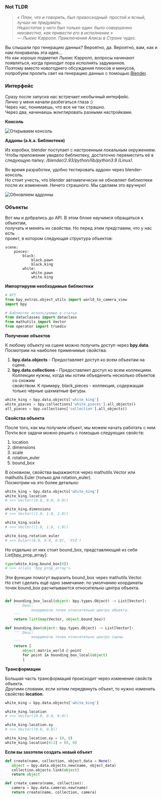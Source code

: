### Not TLDR

> *« План, что и говорить, был превосходный: простой и ясный, лучше не придумать.    
> Недостаток у него был только один: было совершенно неизвестно, как привести его в исполнение »   
> — Льюис Кэрролл. Приключения Алисы в Стране чудес.*

Вы слышали про генерацию данных? Вероятно, да. Вероятно, вам, как и нам понравилаь эта идея...   
Но как хорошо подметил Льюис Кэрролл, вопросы начинают появляться, когда приходит пора исполнять задуманное.   
Поэтому вместо новогоднего обсуждения плюсов и минусов, попробуем пролить свет на генерацию данных c помощью [Blender](https://www.blender.org/).


### Интерфейс

Сразу после запуска нас встречает необычный интерфейс.   
Лично у меня начали разбегаться глаза :)   
Через час, понимаешь, что все не так страшно.   
Через два, начинаешь жонглировать разными настройками.


**Консоль**

![Открываем консоль](https://github.com/gleb-papchihin/git_crash/blob/master/open.gif)


**Аддоны (a.k.a. Библиотеки)**

Из коробки, blender поступает с настроенным локальным окружением.   
Чтобы приложение увидело библиотеку, достаточно переместить её в   
следующую папку: */blender/2.93/python/lib/python3.9 (Linux).*

Во время разработки, удобно тестировать аддонн через blender-консоль.   
Но стоит учесть, что blender автоматически не обновляет библиотеки    
после их изменения. Ничего страшного. Мы сделаем это вручную!   

![Обновляем аддонны](https://github.com/gleb-papchihin/git_crash/blob/master/reload.png)


### Объекты

Вот мы и добрались до API. В этом блоке научимся обращаться к объектам,   
получать и менять их свойства. Но перед этим представим, что у нас есть    
проект, в котором следующая структура объектов:

```
scene:
    pieces:
        black:
            black.pawn
            black.king
        white:
            white.pawn
            white.king
```

**Импортируем необходимые библиотеки**

``` python
# API
from bpy_extras.object_utils import world_to_camera_view
import bpy

# Библиотек используемые в статье
from dataclasses import dataclass
from mathutils import Vector
from operator import truediv
```

**Получение объектов**

К любому объекту на сцене можно получить доступ через **bpy.data**.   
Посмотрим на наиболее применимые свойства:
1. **bpy.data.objects** - Предоставляет доступ ко всем объектам на сцене.
2. **bpy.data.collections** - Предоставляет доступ ко всем коллекциям.    
Коллекции нужны, когда мы хотим объеденить несколько объектов со схожим   
свойством. К примеру, black_pieces - коллекция, содержащая только чёрные шахматные фигуры.

``` python
white_king = bpy.data.objects['white_king']
white_pieces = bpy.collections['white_pieces'].all_objects()
all_pieces = bpy.collections['collection'].all_objects()
```

**Cвойства объекта**


После того, как мы получили объект, мы можем начать работать с ним.   
Почти все задачи можно решить с помощью следующих свойств:   
1. location
2. dimensions
3. scale
4. rotation_euler
5. bound_box

В основном, свойства выражаются через mathutils.Vector или mathutils.Euler (только для rotation_euler).   
Посмотрим на это более детально:

``` python
white_king = bpy.data.objects['white_king']
white_king.location
# >>> Vector((0.0, 0.0, 0.0))

white_king.dimensions
# >>> Vector((1.0, 1.0, 2.0))

white_king.scale
# >>> Vector((1.0, 1.0, 1.0))

white_king.rotation_euler
# >>> Euler((0.0, 0.0, 0.0), 'XYZ')
```

Но отдельно от них стоит bound_box, представляющий из себя List[bpy_prop_array]:

``` python
type(white_king.bound_box[0])
# >>> <class 'bpy_prop_array'>
```

Эти функции помогут выразить bound_box через mathutils.Vector.   
Но стит сделать ещё одно замечание: по умолчанию координаты    
точек bound_box расчитываются относительно центра объекта.

``` python

def bounding_box_local(object: bpy.types.Object) -> List[Vector]:
    ''' Desc:
            координаты точек относительно центра объекта.
    '''
    return list(map(Vector, object.bound_box))

def bounding_box(object: bpy.types.Object) -> List[Vector]:
    ''' Desc:
            координаты точек относительно центра сцены.
    '''
    return [
        object.matrix_world @ point 
        for point in bounding_box_local(object)
        ]
```

**Трансформации**

Большая часть трансформаций происходит через изменение свойств объекта.   
Другими словами, если хотим передвинуть объект, то нужно изменить свойство **location**.   

``` python
white_king = bpy.data.objects['white_king']

white_king.location
# >>> Vector((0.0, 0.0, 0.0))

white_king.location.xy
# >>> Vector((0.0, 0.0))

white_king.location.xy = (0, 0)
white_king.location[0:2] = (0, 0)

```

 **Если вы захотели создать новый объект**
 
 ``` python
 def create(name, collection, object_data = None):
    object = bpy.data.objects.new(name, object_data) 
    collection.objects.link(object)
    return object

def create_camera(name, collection):
    camera = bpy.data.cameras.new(name)
    return create(name, collection, camera)
 ```
